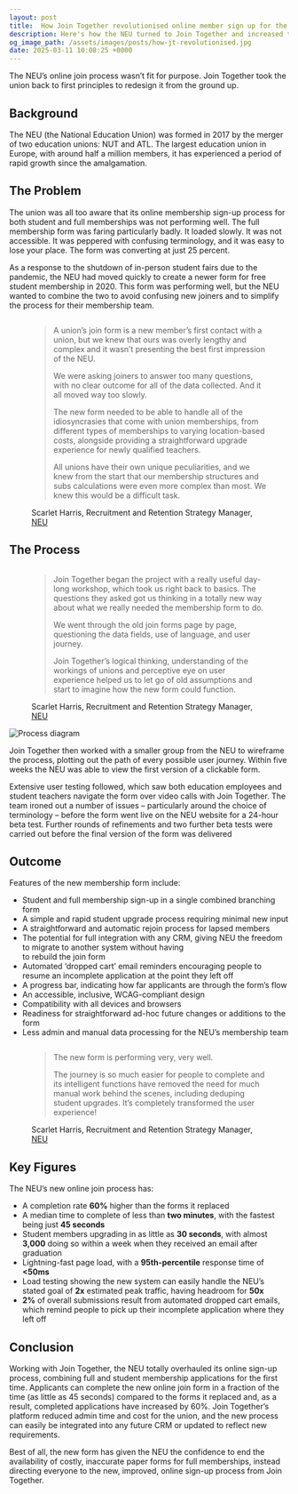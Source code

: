 ```yaml
---
layout: post
title:  How Join Together revolutionised online member sign up for the NEU
description: Here's how the NEU turned to Join Together and increased their form completion rate by 60%
og_image_path: /assets/images/posts/how-jt-revolutionised.jpg
date: 2025-03-11 10:08:25 +0000
---
```


The NEU’s online join process wasn’t fit for purpose. Join Together took the union back to first principles to 
redesign it from the ground up.

## Background

The NEU (the National Education Union) was formed in 2017 by the merger of two education unions: NUT and ATL. 
The largest education union in Europe, with around half a million members, it has experienced a period of rapid 
growth since the amalgamation.

## The Problem

The union was all too aware that its online membership sign-up process for both
student and full memberships was not performing well. The full membership
form was faring particularly badly. It loaded slowly. It was not accessible. It was
peppered with confusing terminology, and it was easy to lose your place. The
form was converting at just 25 percent.

As a response to the shutdown of in-person student fairs due to the pandemic, 
the NEU had moved quickly to create a newer form for free student
membership in 2020. This form was performing well, but the NEU wanted to
combine the two to avoid confusing new joiners and to simplify the process
for their membership team.

<figure class="quote neu">
  <img class="avatar" src="/assets/images/people/scarlet-harris.jpg" alt="">

  <blockquote>
    <p>
      A union’s join form is a new member’s first contact with a union, but we knew that ours was overly lengthy and complex
      and it wasn’t presenting the best first impression of the NEU.
    </p>
    <p>
      We were asking joiners to answer too many questions, with
      no clear outcome for all of the data collected. And it all moved way too slowly.
    </p>
    <p>
      The new form needed to be able to handle all of the idiosyncrasies that come with union memberships, from 
      different types of memberships to varying location-based costs, alongside providing a straightforward upgrade 
      experience for newly qualified teachers.</p> 
    <p>
      All unions have their own unique peculiarities, and we knew from the start that our membership structures and 
      subs calculations were even more complex than most. We knew this would be a difficult task.
    </p>
  </blockquote>
  <figcaption>Scarlet Harris, Recruitment and Retention Strategy Manager, <a href="https://neu.org.uk">NEU</a></figcaption>
</figure>

## The Process

<figure class="quote neu">
  <img class="avatar" src="/assets/images/people/scarlet-harris.jpg" alt="">

  <blockquote>
    <p>
      Join Together began the project with a really useful day-long workshop, which took us right back to basics. The
      questions they asked got us thinking in a totally new way about what we really needed the membership form to do.
    </p>
    <p>
      We went through the old join forms page by page, questioning the data fields, use of language, and user journey.
    </p> 
    <p>
      Join Together’s logical thinking, understanding of the workings of unions and perceptive eye on user experience 
      helped us to let go of old assumptions and start to imagine how the new form could function.
    </p>
  </blockquote>
  <figcaption>Scarlet Harris, Recruitment and Retention Strategy Manager, <a href="https://neu.org.uk">NEU</a></figcaption>
</figure>

![Process diagram](/assets/images/process.svg)

Join Together then worked with a smaller group from the NEU to wireframe the process, plotting out the path of every
possible user journey. Within five weeks the NEU was able to view the first version of a clickable form.

Extensive user testing followed, which saw both education employees and student teachers navigate the form over video
calls with Join Together. The team ironed out a number of issues – particularly around the choice of terminology –
before the form went live on the NEU website for a 24-hour beta test. Further rounds of refinements and two further beta
tests were carried out before the final version of the form was delivered

## Outcome

Features of the new membership form include:

- Student and full membership sign-up in a single combined branching form
- A simple and rapid student upgrade process requiring minimal new input
- A straightforward and automatic rejoin process for lapsed members
- The potential for full integration with any CRM, giving NEU the freedom to migrate to another system without having  
  to rebuild the join form
- Automated ‘dropped cart’ email reminders encouraging people to resume an incomplete application at the point they 
  left off
- A progress bar, indicating how far applicants are through the form’s flow
- An accessible, inclusive, WCAG-compliant design
- Compatibility with all devices and browsers
- Readiness for straightforward ad-hoc future changes or additions to the form
- Less admin and manual data processing for the NEU’s membership team

<figure class="quote neu">
  <img class="avatar" src="/assets/images/people/scarlet-harris.jpg" alt="">

  <blockquote>
    <p> The new form is performing very, very well.</p>
    <p>
      The journey is so much easier for people to complete and its intelligent functions have removed the need for much manual
      work behind the scenes, including deduping student upgrades. It’s completely transformed the user experience!
    </p> 
  </blockquote>
  <figcaption>Scarlet Harris, Recruitment and Retention Strategy Manager, <a href="https://neu.org.uk">NEU</a></figcaption>
</figure>


## Key Figures

The NEU’s new online join process has:

- A completion rate **60%** higher than the forms it replaced
- A median time to complete of less than **two minutes**, with the fastest being just **45 seconds**
- Student members upgrading in as little as **30 seconds**, with almost **3,000** doing so within a week when they received 
  an email after graduation
- Lightning-fast page load, with a **95th-percentile** response time of **<50ms**
- Load testing showing the new system can easily handle the NEU’s stated goal
  of **2x** estimated peak traffic, having headroom for **50x**
- **2%** of overall submissions result from automated dropped cart emails, which
  remind people to pick up their incomplete application where they left off

## Conclusion

Working with Join Together, the NEU totally overhauled its online sign-up process, combining full and student membership
applications for the first time. Applicants can complete the new online join form in a fraction of the time (as little 
as 45 seconds) compared to the forms it replaced and, as a result, completed applications have increased by 60%. 
Join Together’s platform reduced admin time and cost for the union, and the new process can easily be integrated into 
any future CRM or updated to reflect new requirements.

Best of all, the new form has given the NEU the confidence to end the availability of costly, inaccurate paper forms 
for full memberships, instead directing everyone to the new, improved, online sign-up process from Join Together.

